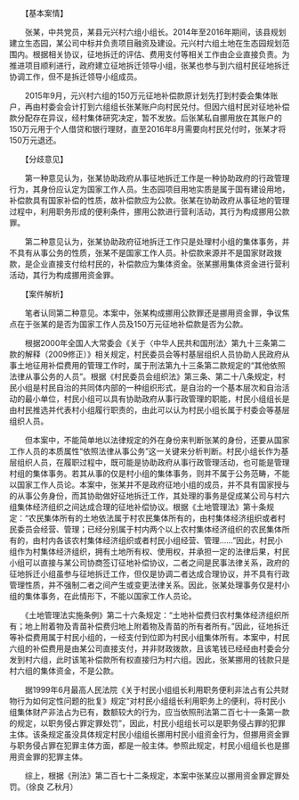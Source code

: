 　　【基本案情】

　　张某，中共党员，某县元兴村六组小组长。2014年至2016年期间，该县规划建立生态园，某公司中标并负责项目融资及建设。元兴村六组土地在生态园规划范围内。根据相关协议，征地拆迁的评估、费用支付等相关工作由企业直接负责。为推进项目顺利进行，政府建立征地拆迁领导小组，张某也参与到六组村民征地拆迁协调工作，但不是拆迁领导小组成员。

　　2015年9月，元兴村六组的150万元征地补偿款原计划先打到村委会集体账户，再由村委会会计打到六组组长张某账户向村民兑付。但因六组村民对征地补偿款分配存在异议，经村集体研究决定，暂不发放。后张某私自挪用放在其账户的150万元用于个人借贷和银行理财，直至2016年8月需要向村民兑付时，张某才将150万元退还。

　　【分歧意见】

　　第一种意见认为，张某协助政府从事征地拆迁工作是一种协助政府的行政管理行为，其身份应认定为国家工作人员。生态园项目用地实质是属于国有建设用地，补偿款具有国家补偿的性质，故补偿款应为公款。张某在协助政府从事征地的管理过程中，利用职务形成的便利条件，挪用公款进行营利活动，其行为构成挪用公款罪。

　　第二种意见认为，张某协助政府征地拆迁工作只是处理村小组的集体事务，并不具有从事公务的性质，张某不是国家工作人员。补偿款来源并不是国家财政拨款，是企业直接支付给村民的，补偿款应为集体资金。张某挪用集体资金进行营利活动，其行为构成挪用资金罪。

　　【案件解析】

　　笔者认同第二种意见。本案中，张某构成挪用公款罪还是挪用资金罪，争议焦点在于张某的是否为国家工作人员及150万元征地补偿款是否为公款。

　　根据2000年全国人大常委会《关于〈中华人民共和国刑法〉第九十三条第二款的解释（2009修正）》相关规定，村民委员会等村基层组织人员协助人民政府从事土地征用补偿费用的管理工作时，属于刑法第九十三条第二款规定的“其他依照法律从事公务的人员”。根据《村民委员会组织法》第三条、第二十八条规定，村民小组是村民自治的共同体内部的一种组织形式，是自治的一个基本层次和自治活动的最小单位，村民小组可以具有协助政府从事行政管理的职能，村民小组组长是由村民推选并代表村小组履行职责的，由此可以认为村民小组长属于村委会等基层组织人员。

　　但本案中，不能简单地以法律规定的外在身份来判断张某的身份，还要从国家工作人员的本质属性“依照法律从事公务”这一关键来分析判断。村民小组长作为基层组织人员，在履职过程中，既可能是协助政府从事行政管理活动，也可能是管理村组的集体事务。若其从事的仅是村小组的集体事务，则并不属于公务范畴，不能以国家工作人员论。本案中，张某并不是政府征地小组的成员，并不具有国家授与的从事公务身份，而其协助做好征地拆迁工作，其处理的事务是促成某公司与村六组集体经济组织之间达成合理的征地补偿协议。根据《土地管理法》第十条规定：“农民集体所有的土地依法属于村农民集体所有的，由村集体经济组织或者村民委员会经营、管理；已经分别属于村内两个以上农村集体经济组织的农民集体所有的，由村内各该农村集体经济组织或者村民小组经营、管理……”因此，村民小组作为村集体经济组织，拥有土地所有权、使用权，并承担一定的法律后果，村民小组可以直接与某公司协商签订征地补偿协议，二者之间是民事法律关系，政府的征地拆迁小组虽参与征地拆迁工作，但仅是协调二者达成合理协议，并不具有行政管理性质，并不强制二者之间产生或变更法律关系。因此，张某处理事务仅是村小组的集体事务，在此情形下，不能以国家工作人员论。

　　《土地管理法实施条例》第二十六条规定：“土地补偿费归农村集体经济组织所有；地上附着物及青苗补偿费归地上附着物及青苗的所有者所有。”因此，征地拆迁等补偿费用属于村民小组的，一经支付到位即为村民小组集体所有。本案中，村民六组的补偿费用是由某公司直接支付，并非财政拨款，且该笔钱已经经由村委会分发到村六组，此时该笔补偿款所有权直接归为村六组。因此，张某挪用的钱款只是村六组的集体资金，不是公款。

　　据1999年6月最高人民法院《关于村民小组组长利用职务便利非法占有公共财物行为如何定性问题的批复》规定“对村民小组组长利用职务上的便利，将村民小组集体财产非法占为已有，数额较大的行为，应当依照刑法第二百七十一条第一款的规定，以职务侵占罪定罪处罚”，因此，村民小组组长可以是职务侵占罪的犯罪主体。该条规定虽没具体规定村民小组组长挪用村民小组资金行为，但挪用资金罪与职务侵占罪在犯罪主体方面，都是一般主体。参照此规定，村民小组组长也是挪用资金罪的犯罪主体。

　　综上，根据《刑法》第二百七十二条规定，本案中张某应以挪用资金罪定罪处罚。（徐良 乙秋月）
